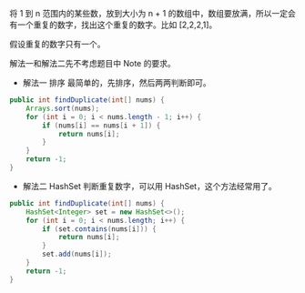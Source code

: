 将 1 到 n 范围内的某些数，放到大小为 n + 1 的数组中，数组要放满，所以一定会有一个重复的数字，找出这个重复的数字。比如 [2,2,2,1]。

假设重复的数字只有一个。

解法一和解法二先不考虑题目中 Note 的要求。

* 解法一 排序
最简单的，先排序，然后两两判断即可。
```java
public int findDuplicate(int[] nums) {
    Arrays.sort(nums);
    for (int i = 0; i < nums.length - 1; i++) {
        if (nums[i] == nums[i + 1]) {
            return nums[i];
        }
    }
    return -1;
}
```
* 解法二 HashSet
判断重复数字，可以用 HashSet，这个方法经常用了。

```java
public int findDuplicate(int[] nums) {
    HashSet<Integer> set = new HashSet<>();
    for (int i = 0; i < nums.length; i++) {
        if (set.contains(nums[i])) {
            return nums[i];
        }
        set.add(nums[i]);
    }
    return -1;
}
```
